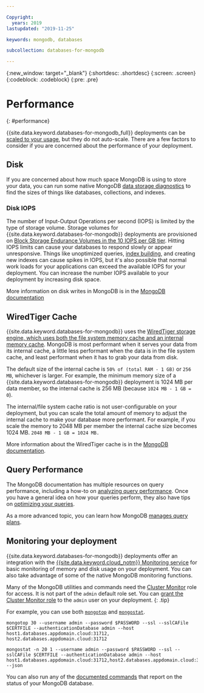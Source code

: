 ```yaml
---

Copyright:
  years: 2019
lastupdated: "2019-11-25"

keywords: mongodb, databases

subcollection: databases-for-mongodb

---
```


{:new_window: target="_blank"}
{:shortdesc: .shortdesc}
{:screen: .screen}
{:codeblock: .codeblock}
{:pre: .pre}

# Performance
{: #performance}

{{site.data.keyword.databases-for-mongodb_full}} deployments can be [scaled to your usage](/docs/services/databases-for-mongodb?topic=databases-for-mongodb-resources-scaling), but they do not auto-scale. There are a few factors to consider if you are concerned about the performance of your deployment.

## Disk

If you are concerned about how much space MongoDB is using to store your data, you can run some native MongoDB [data storage diagnostics](https://docs.mongodb.com/manual/faq/storage/#data-storage-diagnostics) to find the sizes of things like databases, collections, and indexes.

### Disk IOPS

The number of Input-Output Operations per second (IOPS) is limited by the type of storage volume. Storage volumes for {{site.data.keyword.databases-for-mongodb}} deployments are provisioned on [Block Storage Endurance Volumes in the 10 IOPS per GB tier](/docs/infrastructure/BlockStorage?topic=BlockStorage-About#provendurance). Hitting IOPS limits can cause your databases to respond slowly or appear unresponsive. Things like unoptimized queries, [index building](https://docs.mongodb.com/manual/core/index-creation/), and creating new indexes can cause spikes in IOPS, but it's also possible that normal work loads for your applications can exceed the available IOPS for your deployment. You can increase the number IOPS available to your deployment by increasing disk space.

More information on disk writes in MongoDB is in the [MongoDB documentation](https://docs.mongodb.com/manual/faq/storage/#how-frequently-does-wiredtiger-write-to-disk)

## WiredTiger Cache

{{site.data.keyword.databases-for-mongodb}} uses the [WiredTiger storage engine, which uses both the file system memory cache and an internal memory cache](https://docs.mongodb.com/manual/core/wiredtiger/#memory-use). MongoDB is most performant when it serves your data from its internal cache, a little less performant when the data is in the file system cache, and least performant when it has to grab your data from disk.

The default size of the internal cache is `50% of (total RAM - 1 GB)` or `256 MB`, whichever is larger. For example, the minimum memory size of a {{site.data.keyword.databases-for-mongodb}} deployment is 1024 MB per data member, so the internal cache is 256 MB (because `1024 MB - 1 GB = 0`).

The internal/file system cache ratio is not user-configurable on your deployment, but you can scale the total amount of memory to adjust the internal cache to make your database more performant. For example, if you scale the memory to 2048 MB per member the internal cache size becomes 1024 MB. `2048 MB - 1 GB = 1024 MB.`

More information about the WiredTiger cache is in the [MongoDB documentation](https://docs.mongodb.com/manual/faq/storage/#to-what-size-should-i-set-the-wiredtiger-internal-cache
).

## Query Performance

The MongoDB documentation has multiple resources on query performance, including a how-to on [analyzing query performance](https://docs.mongodb.com/manual/tutorial/analyze-query-plan/). Once you have a general idea on how your queries perform, they also have tips on [optimizing your queries](https://docs.mongodb.com/manual/core/query-optimization/).

As a more advanced topic, you can learn how MongoDB [manages query plans](https://docs.mongodb.com/manual/core/query-plans/).

## Monitoring your deployment

{{site.data.keyword.databases-for-mongodb}} deployments offer an integration with the [{{site.data.keyword.cloud_notm}} Monitoring service](/docs/services/databases-for-mongodb?topic=cloud-databases-monitoring) for basic monitoring of memory and disk usage on your deployment. You can also take advantage of some of the native MongoDB monitoring functions.

Many of the MongoDB utilities and commands need the [Cluster Monitor](https://docs.mongodb.com/manual/reference/built-in-roles/#clusterMonitor) role for access. It is not part of the `admin` default role set. You can [grant the Cluster Monitor role](/docs/services/databases-for-mongodb?topic=databases-for-mongodb-user-management#the-admin-user) to the `admin` user on your deployment.
{: .tip}

For example, you can use both [`mongotop`](https://docs.mongodb.com/manual/reference/program/mongotop/#bin.mongotop) and [`mongostat`](https://docs.mongodb.com/manual/reference/program/mongostat/#bin.mongostat). 

```
mongotop 30 --username admin --password $PASSWORD --ssl --sslCAFile $CERTFILE --authenticationDatabase admin --host host1.databases.appdomain.cloud:31712, host2.databases.appdomain.cloud:31712

mongostat -n 20 1 --username admin --password $PASSWORD --ssl --sslCAFile $CERTFILE --authenticationDatabase admin --host host1.databases.appdomain.cloud:31712,host2.databases.appdomain.cloud:31712 --json
```

You can also run any of the [documented commands](https://docs.mongodb.com/manual/administration/monitoring/#commands) that report on the status of your MongoDB database.
